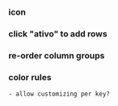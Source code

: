 
### icon

### click "ativo" to add rows

### re-order column groups

### color rules
    - allow customizing per key?
